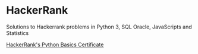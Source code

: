 # HackerRank
Solutions to Hackerrank problems in Python 3, SQL Oracle, JavaScripts and Statistics


[HackerRank's Python Basics Certificate](https://www.hackerrank.com/certificates/983c2f842111)
